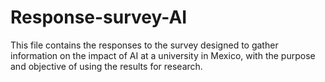 # Response-survey-AI
 This file contains the responses to the survey designed to gather information on the impact of AI at a university in Mexico, with the purpose and objective of using the results for research.
